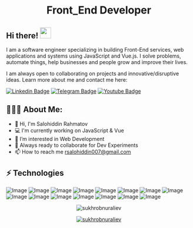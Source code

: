 <h1 align="center">Front_End Developer</h1>

## Hi there! <img src="https://raw.githubusercontent.com/aemmadi/aemmadi/master/wave.gif" width="30px">

I am a software engineer specializing in building Front-End services, web applications and systems using JavaScript and Vue.js. I solve problems, automate things, help businesses and people grow and improve their lives.</br>

I am always open to collaborating on projects and innovative/disruptive ideas. Learn more about me and contact me here:

[![Linkedin Badge](https://img.shields.io/badge/-Salohiddin_Rahmatov-blue?style=flat-square&logo=Linkedin&logoColor=white&link=https://www.linkedin.com/in/salohiddin-rahmatov-1b455925b/)](https://www.linkedin.com/in/salohiddin-rahmatov-1b455925b/) 
[![Telegram Badge](https://img.shields.io/badge/@rsalohiddin07-2CA5E0?style=flat-square&logo=telegram&logoColor=white&link=https://t.me/rsalohiddin07)](https://t.me/rsalohiddin07) 
[![Youtube Badge](https://img.shields.io/badge/@mr__salohiddin-FF0004?style=flat-square&logo=youtube&logoColor=white&link=https://www.youtube.com/channel/UC5HAydTsBh4WxIpZQz-xzFA)](https://www.youtube.com/channel/UC5HAydTsBh4WxIpZQz-xzFA)

  
<h2 align="left">👨🏻‍💻 About Me:</h2>

- 👋 Hi, I'm Salohiddin Rahmatov
- :computer: I'm currently working on JavaScript & Vue
- 👀 I’m interested in Web Development
- :rocket: Always ready to collaborate for Dev Experiments
- 📫 How to reach me rsalohiddin007@gmail.com

## ⚡ Technologies



![Image](https://img.shields.io/badge/JavaScript-323330?style=for-the-badge&logo=javascript&logoColor=F7DF1E)
![Image](https://img.shields.io/badge/Vue.js-35495E?style=for-the-badge&logo=vuedotjs&logoColor=4FC08D)
![Image](https://img.shields.io/badge/nuxt.js-00C58E?style=for-the-badge&logo=nuxtdotjs&logoColor=white)
![Image](https://img.shields.io/badge/jQuery-0769AD?style=for-the-badge&logo=jquery&logoColor=white)
![Image](https://img.shields.io/badge/Git-F05032?style=for-the-badge&logo=git&logoColor=white)
![Image](https://img.shields.io/badge/-HTML5-E34F26?style=for-the-badge&logo=html5&logoColor=white)
![Image](https://img.shields.io/badge/-CSS3-1572B6?style=for-the-badge&logo=css3)
![Image](https://img.shields.io/badge/-Bootstrap-563D7C?style=for-the-badge&logo=bootstrap)
![Image](https://img.shields.io/badge/Git-F05032?style=for-the-badge&logo=git&logoColor=white)
![Image](https://img.shields.io/badge/Figma-F24E1E?style=for-the-badge&logo=figma&logoColor=white)
![Image](https://img.shields.io/badge/Adobe%20Photoshop-31A8FF?style=for-the-badge&logo=Adobe%20Photoshop&logoColor=black)
![Image](https://img.shields.io/badge/Microsoft_Excel-217346?style=for-the-badge&logo=microsoft-excel&logoColor=white)
![Image](https://img.shields.io/badge/Microsoft_Office-D83B01?style=for-the-badge&logo=microsoft-office&logoColor=white)
![Image](	https://img.shields.io/badge/Microsoft_Word-2B579A?style=for-the-badge&logo=microsoft-word&logoColor=white)
![Image](	https://img.shields.io/badge/Microsoft_Word-2B579A?style=for-the-badge&logo=microsoft-word&logoColor=white)

<p align="center"> <img src="https://github-readme-stats.vercel.app/api?username=sukhrobnuraliev&show_icons=true&theme=gotham" alt="sukhrobnuraliev" />

<p align="center"> <a href="https://github.com/ryo-ma/github-profile-trophy"><img src="https://github-profile-trophy.vercel.app/?username=sukhrobnuraliev&theme=onestar&row=1&margin-w=15&margin-h=15&no-bg=true" alt="sukhrobnuraliev" /></a> </p>

